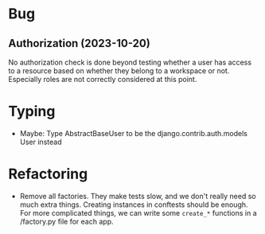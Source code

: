 # Bug

## Authorization (2023-10-20)

No authorization check is done beyond testing whether a user has access to a
resource based on whether they belong to a workspace or not. Especially roles
are not correctly considered at this point.

# Typing

- Maybe: Type AbstractBaseUser to be the django.contrib.auth.models User
  instead

# Refactoring

- Remove all factories. They make tests slow, and we don't really need
so much extra things. Creating instances in conftests should be enough.
For more complicated things, we can write some `create_*` functions
in a /factory.py file for each app.
